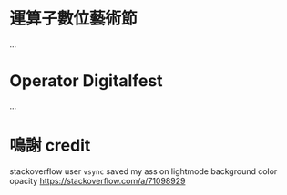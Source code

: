 # 運算子數位藝術節

...

# Operator Digitalfest

...

# 鳴謝 credit

stackoverflow user `vsync` saved my ass on lightmode background color opacity https://stackoverflow.com/a/71098929
